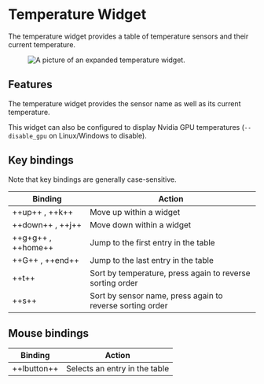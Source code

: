 # Temperature Widget

The temperature widget provides a table of temperature sensors and their current temperature.

<figure>
    <img src="../../../assets/screenshots/temperature.webp" alt="A picture of an expanded temperature widget."/>
</figure>

## Features

The temperature widget provides the sensor name as well as its current temperature.

This widget can also be configured to display Nvidia GPU temperatures (`--disable_gpu` on Linux/Windows to disable).

## Key bindings

Note that key bindings are generally case-sensitive.

| Binding            | Action                                                    |
| ------------------ | --------------------------------------------------------- |
| ++up++ , ++k++     | Move up within a widget                                   |
| ++down++ , ++j++   | Move down within a widget                                 |
| ++g+g++ , ++home++ | Jump to the first entry in the table                      |
| ++G++ , ++end++    | Jump to the last entry in the table                       |
| ++t++              | Sort by temperature, press again to reverse sorting order |
| ++s++              | Sort by sensor name, press again to reverse sorting order |

## Mouse bindings

| Binding     | Action                        |
| ----------- | ----------------------------- |
| ++lbutton++ | Selects an entry in the table |
